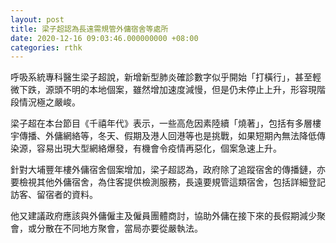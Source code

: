 ```yaml
---
layout: post
title: 梁子超認為長遠需規管外傭宿舍等處所
date: 2020-12-16 09:03:46.000000000 +08:00
categories: rthk
---
```


呼吸系統專科醫生梁子超說，新增新型肺炎確診數字似乎開始「打橫行」，甚至輕微下跌，源頭不明的本地個案，雖然增加速度減慢，但是仍未停止上升，形容現階段情況極之嚴峻。

梁子超在本台節目《千禧年代》表示，一些高危因素陸續「燒著」，包括有多層樓宇傳播、外傭網絡等，冬天、假期及港人回港等也是挑戰，如果短期內無法降低傳染源，容易出現大型網絡爆發，有機會令疫情再惡化，個案急速上升。

針對大埔豐年樓外傭宿舍個案增加，梁子超認為，政府除了追蹤宿舍的傳播鏈，亦要檢視其他外傭宿舍，為住客提供檢測服務，長遠要規管這類宿舍，包括詳細登記訪客、留宿者的資料。

他又建議政府應該與外傭僱主及僱員團體商討，協助外傭在接下來的長假期減少聚會，或分散在不同地方聚會，當局亦要從嚴執法。
